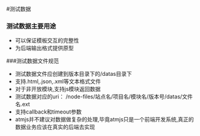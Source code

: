 #测试数据
### 测试数据主要用途
* 可以保证模板交互的完整性
* 为后端输出格式提供原型

###测试数据文件规范
* 测试数据文件应创建到版本目录下的/datas目录下
* 支持.html,.json,.xml等文本格式文件
* 对于非开放模块,支持js模块返回数据
* 测试数据对应的uri： 
/node-files/站点名/项目名/模块名/版本号/datas/文件名.ext
* 支持callback和timeout参数
* atmjs并不建议对数据做复杂的处理,毕竟atmjs只是一个前端开发系统,真正的数据业务应该在真实的后端去实现


